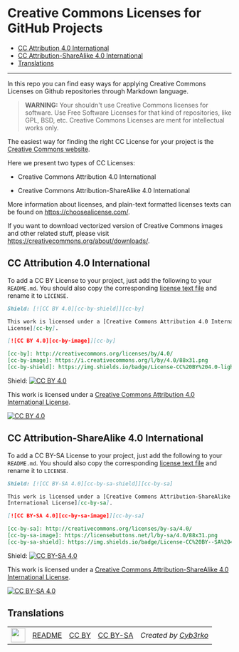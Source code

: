 # Creative Commons Licenses for GitHub Projects

* [CC Attribution 4.0 International](#cc-attribution-40-international)
* [CC Attribution-ShareAlike 4.0 International](#cc-attribution-sharealike-40-international)
* [Translations](#translations)

---

In this repo you can find easy ways for applying Creative Commons Licenses on
Github repositories through Markdown language.

> **WARNING:**
> Your shouldn't use Creative Commons licenses for software.
> Use Free Software Licenses for that kind of repositories, like GPL, BSD, etc.
> Creative Commons Licenses are ment for intellectual works only.


The easiest way for finding the right CC License for your project is the
[Creative Commons website](https://creativecommons.org/choose/).

Here we present two types of CC Licenses:

* Creative Commons Attribution 4.0 International

* Creative Commons Attribution-ShareAlike 4.0 International

More information about licenses, and plain-text formatted licenses texts can
be found on https://choosealicense.com/.

If you want to download vectorized version of Creative Commons images and other related
stuff, please visit https://creativecommons.org/about/downloads/.


## CC Attribution 4.0 International

To add a CC BY License to your project, just add the following to your `README.md`.
You should also copy the corresponding
[license text file](https://github.com/santisoler/cc-licenses/blob/master/LICENSE-CC-BY)
and rename it to `LICENSE`.

```markdown
Shield: [![CC BY 4.0][cc-by-shield]][cc-by]

This work is licensed under a [Creative Commons Attribution 4.0 International
License][cc-by].

[![CC BY 4.0][cc-by-image]][cc-by]

[cc-by]: http://creativecommons.org/licenses/by/4.0/
[cc-by-image]: https://i.creativecommons.org/l/by/4.0/88x31.png
[cc-by-shield]: https://img.shields.io/badge/License-CC%20BY%204.0-lightgrey.svg
```

Shield: [![CC BY 4.0][cc-by-shield]][cc-by]

This work is licensed under a [Creative Commons Attribution 4.0 International
License][cc-by].

[![CC BY 4.0][cc-by-image]][cc-by]

[cc-by]: http://creativecommons.org/licenses/by/4.0/
[cc-by-image]: https://i.creativecommons.org/l/by/4.0/88x31.png
[cc-by-shield]: https://img.shields.io/badge/License-CC%20BY%204.0-lightgrey.svg


## CC Attribution-ShareAlike 4.0 International

To add a CC BY-SA License to your project, just add the following to your `README.md`.
You should also copy the corresponding
[license text file](https://github.com/santisoler/cc-licenses/blob/master/LICENSE-CC-BY-SA)
and rename it to `LICENSE`.

```markdown
Shield: [![CC BY-SA 4.0][cc-by-sa-shield]][cc-by-sa]

This work is licensed under a [Creative Commons Attribution-ShareAlike 4.0
International License][cc-by-sa].

[![CC BY-SA 4.0][cc-by-sa-image]][cc-by-sa]

[cc-by-sa]: http://creativecommons.org/licenses/by-sa/4.0/
[cc-by-sa-image]: https://licensebuttons.net/l/by-sa/4.0/88x31.png
[cc-by-sa-shield]: https://img.shields.io/badge/License-CC%20BY--SA%204.0-lightgrey.svg
```

Shield: [![CC BY-SA 4.0][cc-by-sa-shield]][cc-by-sa]

This work is licensed under a [Creative Commons Attribution-ShareAlike 4.0
International License][cc-by-sa].

[![CC BY-SA 4.0][cc-by-sa-image]][cc-by-sa]

[cc-by-sa]: http://creativecommons.org/licenses/by-sa/4.0/
[cc-by-sa-image]: https://licensebuttons.net/l/by-sa/4.0/88x31.png
[cc-by-sa-shield]: https://img.shields.io/badge/License-CC%20BY--SA%204.0-lightgrey.svg

## Translations

<table>
  <tr>
    <td><img src="https://flaglane.com/download/german-flag/german-flag-graphic.png" width="32"/></td>
    <td><a href="[DE] German/de_README.md">README</a></td>
    <td><a href="[DE] German/de_LICENSE-CC-BY">CC BY</a></td>
    <td><a href="[DE] German/de_LICENSE-CC-BY-SA">CC BY-SA</a></td>
    <td><em>Created by <a href="https://github.com/Cyb3rKo">Cyb3rko</a></em></td>
	</tr>
</table>